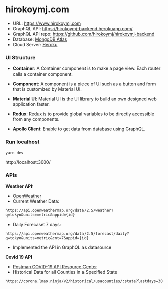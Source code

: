 # hirokoymj.com

- URL: https://www.hirokoymj.com
- GraphQL API: https://hirokoymj-backend.herokuapp.com/
- GraphQL API repo: https://github.com/hirokoymj/hirokoymj-backend
- Database: [MongoDB Atlas](https://www.mongodb.com/cloud/atlas)
- Cloud Server: [Heroku](https://dashboard.heroku.com/apps)

### UI Structure

- **Container**: A Container component is to make a page view. Each router calls a container component.

- **Component**: A component is a piece of UI such as a button and form that is customized by Material UI.

- **Material UI**: Material UI is the UI library to build an own designed web application faster.

- **Redux**: Redux is to provide global variables to be directly accessible from any components.

- **Apollo Client**: Enable to get data from database using GraphQL.

### Run localhost

```js
yarn dev
```

http://localhost:3000/

### APIs

**Weather API:**

- [OpenWeather](https://openweathermap.org/api)
- Current Weather Data:

```text
https://api.openweathermap.org/data/2.5/weather?q=tokyo&units=metric&appid={id}
```

- Daily Forecaset 7 days:

```text
https://api.openweathermap.org/data/2.5/forecast/daily?q=tokyo&units=metric&cnt=7&appid={id}
```

- Implemented the API in GraphQL as datasource

**Covid 19 API**

- [Postman COVID-19 API Resource Center](https://postman-toolboxes.github.io/covid-19/)
- Historical Data for all Counties in a Specified State

```text
https://corona.lmao.ninja/v2/historical/usacounties/:state?lastdays=30
```
